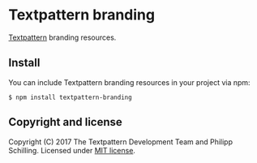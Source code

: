 # Textpattern branding

[Textpattern](https://textpattern.io/) branding resources.

## Install

You can include Textpattern branding resources in your project via npm:

```ShellSession
$ npm install textpattern-branding
```

## Copyright and license

Copyright (C) 2017 The Textpattern Development Team and Philipp Schilling. Licensed under [MIT license](https://github.com/textpattern/textpattern-branding/blob/master/LICENSE).
